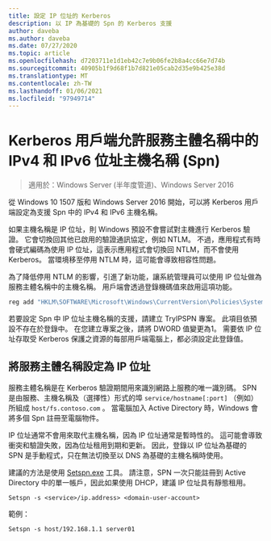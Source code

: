 ```yaml
---
title: 設定 IP 位址的 Kerberos
description: 以 IP 為基礎的 Spn 的 Kerberos 支援
author: daveba
ms.author: daveba
ms.date: 07/27/2020
ms.topic: article
ms.openlocfilehash: d7203711e1d1eb42c7e9b06fe2b8a4cc66e7d74b
ms.sourcegitcommit: 40905b1f9d68f1b7d821e05cab2d35e9b425e38d
ms.translationtype: MT
ms.contentlocale: zh-TW
ms.lasthandoff: 01/06/2021
ms.locfileid: "97949714"
---
```

# <a name="kerberos-clients-allow-ipv4-and-ipv6-address-hostnames-in-service-principal-names-spns"></a>Kerberos 用戶端允許服務主體名稱中的 IPv4 和 IPv6 位址主機名稱 (Spn) 

>適用於：Windows Server (半年度管道)、Windows Server 2016

從 Windows 10 1507 版和 Windows Server 2016 開始，可以將 Kerberos 用戶端設定為支援 Spn 中的 IPv4 和 IPv6 主機名稱。

如果主機名稱是 IP 位址，則 Windows 預設不會嘗試對主機進行 Kerberos 驗證。 它會切換回其他已啟用的驗證通訊協定，例如 NTLM。 不過，應用程式有時會硬式編碼為使用 IP 位址，這表示應用程式會切換回 NTLM，而不會使用 Kerberos。 當環境移至停用 NTLM 時，這可能會導致相容性問題。

為了降低停用 NTLM 的影響，引進了新功能，讓系統管理員可以使用 IP 位址做為服務主體名稱中的主機名稱。 用戶端會透過登錄機碼值來啟用這項功能。

```cmd
reg add "HKLM\SOFTWARE\Microsoft\Windows\CurrentVersion\Policies\System\Kerberos\Parameters" /v TryIPSPN /t REG_DWORD /d 1 /f
```

若要設定 Spn 中 IP 位址主機名稱的支援，請建立 TryIPSPN 專案。 此項目依預設不存在於登錄中。 在您建立專案之後，請將 DWORD 值變更為1。 需要依 IP 位址存取受 Kerberos 保護之資源的每部用戶端電腦上，都必須設定此登錄值。

## <a name="configuring-a-service-principal-name-as-ip-address"></a>將服務主體名稱設定為 IP 位址

服務主體名稱是在 Kerberos 驗證期間用來識別網路上服務的唯一識別碼。 SPN 是由服務、主機名稱及（選擇性）形式的埠 `service/hostname[:port]` （例如）所組成 `host/fs.contoso.com` 。 當電腦加入 Active Directory 時，Windows 會將多個 Spn 註冊至電腦物件。

IP 位址通常不會用來取代主機名稱，因為 IP 位址通常是暫時性的。 這可能會導致衝突和驗證失敗，因為位址租用到期和更新。 因此，登錄以 IP 位址為基礎的 SPN 是手動程式，只在無法切換至以 DNS 為基礎的主機名稱時使用。

建議的方法是使用 [Setspn.exe](/previous-versions/windows/it-pro/windows-server-2012-R2-and-2012/cc731241(v=ws.11)) 工具。 請注意，SPN 一次只能註冊到 Active Directory 中的單一帳戶，因此如果使用 DHCP，建議 IP 位址具有靜態租用。

```
Setspn -s <service>/ip.address> <domain-user-account>
```

範例：

```
Setspn -s host/192.168.1.1 server01
```
